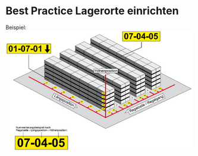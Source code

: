 # Best Practice Lagerorte einrichten
Beispiel:
![Best Practice Lager Lagerorte einrichten Beispiel](assets/Best%20Practice%20Lager%20Lagerorte%20einrichten%20Beispiel.png)